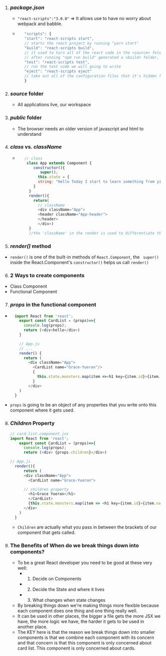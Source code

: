 1. ### *package.json*
   -  ```"react-scripts":"3.0.0"``` =>  It allows use to have no worry about webpack and babble.
   - ```javascript
        "scripts": {
        "start": "react-scripts start",
        // starts the react project by running "yarn start"
        "build": "react-scripts build",
        // it used to turn all of the react code in the <source> folder into that version the browser to understand and put it inside of this <public> folder,
        // after running "npm run build" generated a <build> folder, this is the place ready to be deployed and be displayed to the outside users.
        "test": "react-scripts test",
        // run the test code we will going to write
        "eject": "react-scripts eject"
        // take out all of the configuration files that it's hidden from us from Babble and webpack in case wwe will manage it ourselves.
        }
      ```
2. ### *source* folder
    - All applications live, our workspace
3. ### *public* folder
    - The browser needs an older version of javascript and html to understand

4. ### *class* vs. *className*
   - ```javascript
        // class
         class App extends Component {
            constructor(){
               super();
              this.state = {
              string: "Hello Today I start to learn something from yihua's teaching"
            }
          }
          render(){
            return(
              // className
              <div className="App">
              <header className="App-header">
              </header>
              </div>)
          }
          //the 'className' in the render is used to differentiate the class at the beginning
      ```
5. ### *render()* method
  - ```render()``` is one of the built-in methods of ```React.Component```, the ``` super()``` inside the React.Component's ```constructor()``` helps us call ```render()```

6. ### 2 Ways to create components
  - Class Component
  - Functional Component

7. ### *props* in the functional component
  - ```javascript
      import React from 'react';
        export const CardList = (props)=>{
          console.log(props);
          return (<div>hello</div>)
        }

        // App.js
        // ...
        render() {
          return (
            <div className="App">
              <CardList name="Grace-Yueran"/>
              {
                this.state.monsters.map(item =><h1 key={item.id}>{item.name}</h1>)
              }
            </div>
        )
      }
    ```
  - ```props``` is going to be an object of any properties that you write onto this component where it gets used.

8. ### *Children* Property
    ```javascript
    // card-list.component.jsx
    import React from 'react';
        export const CardList = (props)=>{
          console.log(props);
          return (<div> {props.children}</div>)

    // App.js
      render(){
          return (
          <div className="App">
            <CardList name="Grace-Yueran">

          // children property
            <h1>Grace Yueran</h1>
            </CardList>
            {this.state.monsters.map(item => <h1 key={item.id}>{item.name}</h1>) }
          </div>
        )
      }
    ```
   - ```Children``` are actually what you pass in between the brackets of our component that gets called.

9. ### The Benefits of When do we break things down into components?
    - To be a great React developer you need to be good at these very well:
      - 1. Decide on Components
      - 2. Decide the State and where it lives
      - 3. What changes when state changes
    - By breaking things down we're making things more flexible because each component does one thing and one thing really well.
    - It can be used in other places, the bigger a file gets the more JSX we have, the more logic we have, the harder it gets to be used in another place.
    - The KEY here is that the reason we break things down into smaller components is that we combine each component with its concern and that concern is that this component is only concerned about card list. This component is only concerned about cards.
